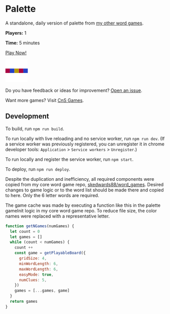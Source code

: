 # Palette

A standalone, daily version of palette from [my other word games](https://skedwards88.github.io/word_games/).

**Players:** 1

**Time:** 5 minutes

[Play Now!](https://palettegame.com/)

<img src="src/images/icon_512.png" alt="game icon" width="70"/>

Do you have feedback or ideas for improvement? [Open an issue](https://github.com/skedwards88/palette/issues/new).

Want more games? Visit [CnS Games](https://skedwards88.github.io/portfolio/).

## Development

To build, run `npm run build`.

To run locally with live reloading and no service worker, run `npm run dev`. (If a service worker was previously registered, you can unregister it in chrome developer tools: `Application` > `Service workers` > `Unregister`.)

To run locally and register the service worker, run `npm start`.

To deploy, run `npm run deploy`.

Despite the duplication and inefficiency, all required components were copied from my core word game repo, [skedwards88/word_games](https://github.com/skedwards88/word_games). Desired changes to game logic or to the word list should be made there and copied to here. Only the 6 letter words are required.

The game cache was made by executing a function like this in the palette gameInit logic in my core word game repo. To reduce file size, the color names were replaced with a representative letter.

```js
function getNGames(numGames) {
  let count = 0
  let games = []
  while (count < numGames) {
    count ++
    const game = getPlayableBoard({
      gridSize: 4,
      minWordLength: 6,
      maxWordLength: 6,
      easyMode: true,
      numClues: 5,
    })
    games = [...games, game]
  }
  return games
}
```
